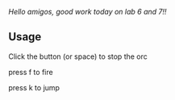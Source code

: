 *Hello amigos, good work today on lab 6 and 7!!*

## Usage

Click the button (or space) to stop the orc

press f to fire

press k to jump

